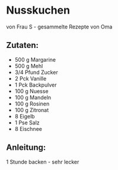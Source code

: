 Nusskuchen
===
von Frau S - gesammelte Rezepte von Oma

Zutaten:
---
- 500 g Margarine
- 500 g Mehl
- 3/4 Pfund Zucker
- 2 Pck Vanille
- 1 Pck Backpulver
- 100 g Nuesse
- 100 g Mandeln
- 100 g Rosinen
- 100 g Zitronat
- 8  Eigelb
- 1 Pse Salz
- 8  Eischnee

Anleitung:
---
1 Stunde backen - sehr lecker